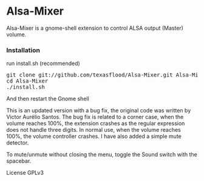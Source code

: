 Alsa-Mixer
==========
Alsa-Mixer is a gnome-shell extension to control ALSA output (Master) volume.

<h3> Installation </h3>
run install.sh (recommended)
<pre>
git clone git://github.com/texasflood/Alsa-Mixer.git Alsa-Mixer
cd Alsa-Mixer
./install.sh
</pre>

And then restart the Gnome shell

This is an updated version with a bug fix, the original code was written by Victor Aurélio Santos.
The bug fix is related to a corner case, when the volume reaches 100%, the extension crashes as the regular expression does not handle three digits. In normal use, when the volume reaches 100%, the volume controller crashes. I have also added a simple mute detector.

To mute/unmute without closing the menu, toggle the Sound switch with the spacebar.

License GPLv3
